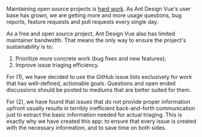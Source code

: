 Maintaining open source projects is [hard work](https://nolanlawson.com/2017/03/05/what-it-feels-like-to-be-an-open-source-maintainer/). As Ant Design Vue's user base has grown, we are getting more and more usage questions, bug reports, feature requests and pull requests every single day.

As a free and open source project, Ant Design Vue also has limited maintainer bandwidth. That means the only way to ensure the project's sustainability is to:

1. Prioritize more concrete work (bug fixes and new features);
2. Improve issue triaging efficiency.

For (1), we have decided to use the GitHub issue lists exclusively for work that has well-defined, actionable goals. Questions and open ended discussions should be posted to mediums that are better suited for them.

For (2), we have found that issues that do not provide proper information upfront usually results in terribly inefficient back-and-forth communication just to extract the basic information needed for actual triaging. This is exactly why we have created this app: to ensure that every issue is created with the necessary information, and to save time on both sides.
